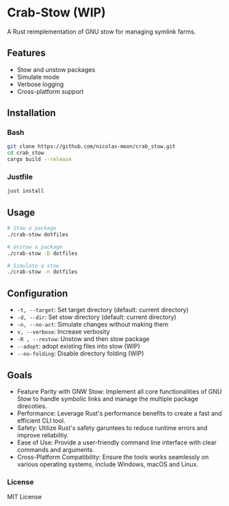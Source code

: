 # Crab-Stow (WIP)
A Rust reimplementation of GNU stow for managing symlink farms.

## Features
- Stow and unstow packages
- Simulate mode
- Verbose logging
- Cross-platform support


## Installation

### Bash

```bash
git clone https://github.com/nicolas-moon/crab_stow.git
cd crab_stow
cargo build --release
```
### Justfile
```bash
just install
```

## Usage
```bash
# Stow a package
./crab-stow dotfiles

# Unstow a package
./crab-stow -D dotfiles

# Simulate a stow
./crab-stow -n dotfiles
```

## Configuration
- `-t, --target`: Set target directory (default: current directory)
- `-d, --dir`: Set stow directory (default: current directory)
- `-n, --no-act`: Simulate changes without making them
- `v, --verbose`: Increase verbosity
- `-R , --restow`: Unstow and then stow package
- `--adopt`: adopt existing files into stow (WIP)
- `--no-folding`: Disable directory folding (WIP)

## Goals

- Feature Parity with GNW Stow: Implement all core functionalities of GNU Stow to handle
symbolic links and manage the multiple package direcoties.
- Performance: Leverage Rust's performance benefits to create a fast and efficient CLI tool.
- Safety: Utilize Rust's safety garuntees to reduce runtime errors and improve reliabiltiy.
- Ease of Use: Provide a user-friendly command line interface with clear commands and arguments.
- Cross-Platform Compatibility: Ensure the tools works seamlessly on various operating systems, include Windows, macOS and Linux.

### License

MIT License
